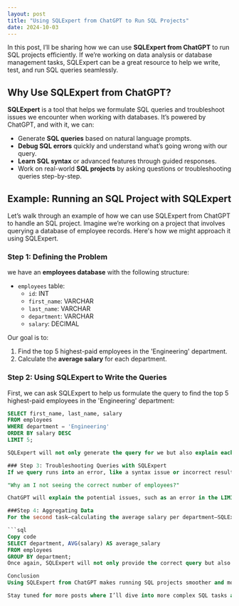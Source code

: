 ```yaml
---
layout: post
title: "Using SQLExpert from ChatGPT to Run SQL Projects"
date: 2024-10-03
---
```


In this post, I’ll be sharing how we can use **SQLExpert from ChatGPT** to run SQL projects efficiently. If we’re working on data analysis or database management tasks, SQLExpert can be a great resource to help we write, test, and run SQL queries seamlessly.

## Why Use SQLExpert from ChatGPT?

**SQLExpert** is a tool that helps we formulate SQL queries and troubleshoot issues we encounter when working with databases. It’s powered by ChatGPT, and with it, we can:

- Generate **SQL queries** based on natural language prompts.
- **Debug SQL errors** quickly and understand what’s going wrong with our query.
- **Learn SQL syntax** or advanced features through guided responses.
- Work on real-world **SQL projects** by asking questions or troubleshooting queries step-by-step.

## Example: Running an SQL Project with SQLExpert

Let’s walk through an example of how we can use SQLExpert from ChatGPT to handle an SQL project. Imagine we’re working on a project that involves querying a database of employee records. Here's how we might approach it using SQLExpert.

### Step 1: Defining the Problem

we have an **employees database** with the following structure:

- `employees` table:
  - `id`: INT
  - `first_name`: VARCHAR
  - `last_name`: VARCHAR
  - `department`: VARCHAR
  - `salary`: DECIMAL

Our goal is to:

1. Find the top 5 highest-paid employees in the 'Engineering' department.
2. Calculate the **average salary** for each department.

### Step 2: Using SQLExpert to Write the Queries

First, we can ask SQLExpert to help us formulate the query to find the top 5 highest-paid employees in the 'Engineering' department:

```sql
SELECT first_name, last_name, salary
FROM employees
WHERE department = 'Engineering'
ORDER BY salary DESC
LIMIT 5;

SQLExpert will not only generate the query for we but also explain each part of the query in case we’re unsure about the syntax.

### Step 3: Troubleshooting Queries with SQLExpert
If we query runs into an error, like a syntax issue or incorrect results, SQLExpert can guide we through debugging. For example, we might ask:

"Why am I not seeing the correct number of employees?"

ChatGPT will explain the potential issues, such as an error in the LIMIT clause or a problem with how the data is ordered, and suggest a solution.

###Step 4: Aggregating Data
For the second task—calculating the average salary per department—SQLExpert can help us write a more advanced query involving SQL aggregation:

```sql
Copy code
SELECT department, AVG(salary) AS average_salary
FROM employees
GROUP BY department;
Once again, SQLExpert will not only provide the correct query but also offer insights into how the AVG function and GROUP BY clause work.

Conclusion
Using SQLExpert from ChatGPT makes running SQL projects smoother and more efficient. We can generate queries, troubleshoot errors, and learn SQL concepts interactively. Whether you’re new to SQL or a seasoned professional, leveraging AI tools like SQLExpert can help we manage our projects with ease.

Stay tuned for more posts where I’ll dive into more complex SQL tasks and how to tackle them using SQLExpert!
